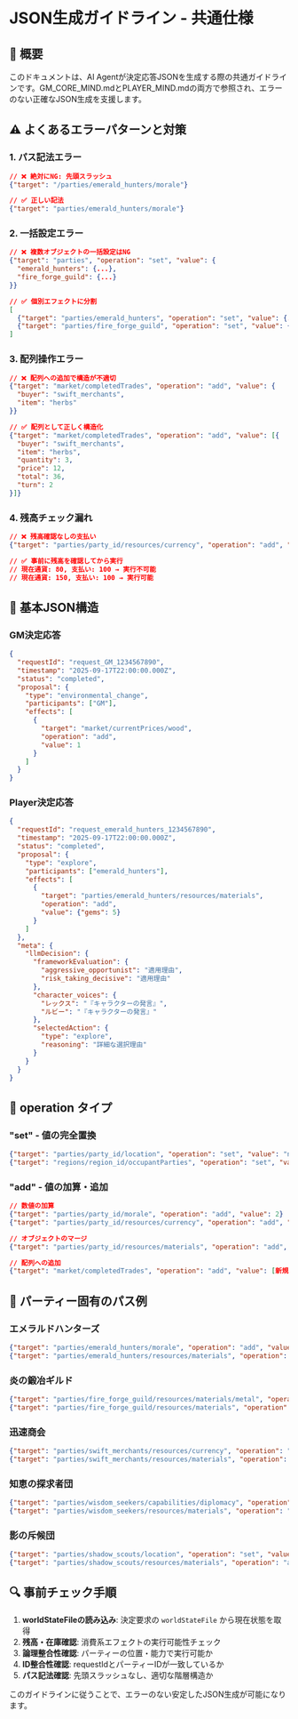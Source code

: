 # JSON生成ガイドライン - 共通仕様

## 🎯 概要

このドキュメントは、AI Agentが決定応答JSONを生成する際の共通ガイドラインです。GM_CORE_MIND.mdとPLAYER_MIND.mdの両方で参照され、エラーのない正確なJSON生成を支援します。

## ⚠️ よくあるエラーパターンと対策

### 1. パス記法エラー
```json
// ❌ 絶対にNG: 先頭スラッシュ
{"target": "/parties/emerald_hunters/morale"}

// ✅ 正しい記法
{"target": "parties/emerald_hunters/morale"}
```

### 2. 一括設定エラー
```json
// ❌ 複数オブジェクトの一括設定はNG
{"target": "parties", "operation": "set", "value": {
  "emerald_hunters": {...},
  "fire_forge_guild": {...}
}}

// ✅ 個別エフェクトに分割
[
  {"target": "parties/emerald_hunters", "operation": "set", "value": {...}},
  {"target": "parties/fire_forge_guild", "operation": "set", "value": {...}}
]
```

### 3. 配列操作エラー
```json
// ❌ 配列への追加で構造が不適切
{"target": "market/completedTrades", "operation": "add", "value": {
  "buyer": "swift_merchants",
  "item": "herbs"
}}

// ✅ 配列として正しく構造化
{"target": "market/completedTrades", "operation": "add", "value": [{
  "buyer": "swift_merchants",
  "item": "herbs",
  "quantity": 3,
  "price": 12,
  "total": 36,
  "turn": 2
}]}
```

### 4. 残高チェック漏れ
```json
// ❌ 残高確認なしの支払い
{"target": "parties/party_id/resources/currency", "operation": "add", "value": -100}

// ✅ 事前に残高を確認してから実行
// 現在通貨: 80, 支払い: 100 → 実行不可能
// 現在通貨: 150, 支払い: 100 → 実行可能
```

## 🔧 基本JSON構造

### GM決定応答
```json
{
  "requestId": "request_GM_1234567890",
  "timestamp": "2025-09-17T22:00:00.000Z",
  "status": "completed",
  "proposal": {
    "type": "environmental_change",
    "participants": ["GM"],
    "effects": [
      {
        "target": "market/currentPrices/wood",
        "operation": "add",
        "value": 1
      }
    ]
  }
}
```

### Player決定応答
```json
{
  "requestId": "request_emerald_hunters_1234567890",
  "timestamp": "2025-09-17T22:00:00.000Z",
  "status": "completed",
  "proposal": {
    "type": "explore",
    "participants": ["emerald_hunters"],
    "effects": [
      {
        "target": "parties/emerald_hunters/resources/materials",
        "operation": "add",
        "value": {"gems": 5}
      }
    ]
  },
  "meta": {
    "llmDecision": {
      "frameworkEvaluation": {
        "aggressive_opportunist": "適用理由",
        "risk_taking_decisive": "適用理由"
      },
      "character_voices": {
        "レックス": "『キャラクターの発言』",
        "ルビー": "『キャラクターの発言』"
      },
      "selectedAction": {
        "type": "explore",
        "reasoning": "詳細な選択理由"
      }
    }
  }
}
```

## 📝 operation タイプ

### "set" - 値の完全置換
```json
{"target": "parties/party_id/location", "operation": "set", "value": "new_region"}
{"target": "regions/region_id/occupantParties", "operation": "set", "value": ["party1"]}
```

### "add" - 値の加算・追加
```json
// 数値の加算
{"target": "parties/party_id/morale", "operation": "add", "value": 2}
{"target": "parties/party_id/resources/currency", "operation": "add", "value": -50}

// オブジェクトのマージ
{"target": "parties/party_id/resources/materials", "operation": "add", "value": {"gems": 3}}

// 配列への追加
{"target": "market/completedTrades", "operation": "add", "value": [新規取引オブジェクト]}
```

## 🎯 パーティー固有のパス例

### エメラルドハンターズ
```json
{"target": "parties/emerald_hunters/morale", "operation": "add", "value": 1}
{"target": "parties/emerald_hunters/resources/materials", "operation": "add", "value": {"gems": 8, "rare_crystals": 3}}
```

### 炎の鍛冶ギルド
```json
{"target": "parties/fire_forge_guild/resources/materials/metal", "operation": "add", "value": -6}
{"target": "parties/fire_forge_guild/resources/materials", "operation": "add", "value": {"crafted_weapons": 4}}
```

### 迅速商会
```json
{"target": "parties/swift_merchants/resources/currency", "operation": "add", "value": -36}
{"target": "parties/swift_merchants/resources/materials", "operation": "add", "value": {"magical_herbs": 3}}
```

### 知恵の探求者団
```json
{"target": "parties/wisdom_seekers/capabilities/diplomacy", "operation": "add", "value": 1}
{"target": "parties/wisdom_seekers/resources/materials", "operation": "add", "value": {"ancient_knowledge": 5}}
```

### 影の斥候団
```json
{"target": "parties/shadow_scouts/location", "operation": "set", "value": "mystic_plains"}
{"target": "parties/shadow_scouts/resources/materials", "operation": "add", "value": {"intelligence_data": 2}}
```

## 🔍 事前チェック手順

1. **worldStateFileの読み込み**: 決定要求の `worldStateFile` から現在状態を取得
2. **残高・在庫確認**: 消費系エフェクトの実行可能性チェック
3. **論理整合性確認**: パーティーの位置・能力で実行可能か
4. **ID整合性確認**: requestIdとパーティーIDが一致しているか
5. **パス記法確認**: 先頭スラッシュなし、適切な階層構造か

このガイドラインに従うことで、エラーのない安定したJSON生成が可能になります。